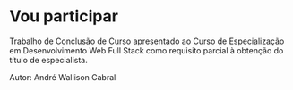 # Vou participar

Trabalho de Conclusão de Curso apresentado ao Curso de Especialização em Desenvolvimento Web Full Stack como requisito parcial à obtenção do título de especialista.

Autor: André Wallison Cabral
